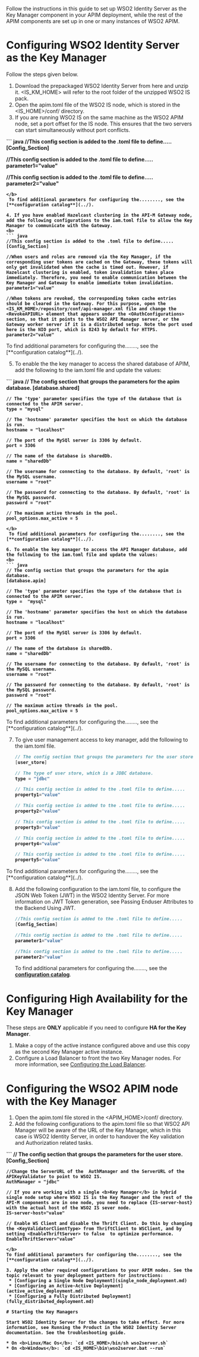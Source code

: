 Follow the instructions in this guide to set up WSO2 Identity Server as the Key Manager component in your APIM deployment, while the rest of the APIM components are set up in one or many instances of WSO2 APIM.

#
# Configuring WSO2 Identity Server as the Key Manager

Follow the steps given below.

1. Download the prepackaged WSO2 Identity Server from here and unzip it.  <IS_KM_HOME> will refer to the root folder of the unzipped WSO2 IS pack.
2. Open the apim.toml file of the WSO2 IS node, which is stored in the <IS_HOME>/conf/ directory.
3. If you are running WSO2 IS on the same machine as the WSO2 APIM node, set a port offset for the IS node. This ensures that the two servers can start simultaneously without port conflicts.
  <b>
   ``` java
   //This config section is added to the .toml file to define.....
   [Config_Section]

   //This config section is added to the .toml file to define.....
   parameter1="value"

   //This config section is added to the .toml file to define.....
   parameter2="value"
   ```
   </b>
    To find additional parameters for configuring the........, see the [**configuration catalog**](../).

4. If you have enabled Hazelcast clustering in the API-M Gateway node, add the following configurations to the iam.toml file to allow the Key Manager to communicate with the Gateway.
  <b>
   ``` java
   //This config section is added to the .toml file to define.....
   [Config_Section]

   //When users and roles are removed via the Key Manager, if the corresponding user tokens are cached on the Gateway, these tokens will only get invalidated when the cache is timed out. However, if Hazelcast clustering is enabled, token invalidation takes place immediately. Therefore, you need to enable communication between the Key Manager and Gateway to enable immediate token invalidation.
   parameter1="value"

   //When tokens are revoked, the corresponding token cache entries should be cleared in the Gateway. For this purpose, open the <IS_KM_HOME>/repository/conf/api-manager.xml file and change the <RevokeAPIURL> element that appears under the <OAuthConfigurations> section, so that it points to the WSO2 API Manager server, or the Gateway worker server if it is a distributed setup. Note the port used here is the NIO port, which is 8243 by default for HTTPS.
   parameter2="value"
   ```
 </b>
    To find additional parameters for configuring the........, see the [**configuration catalog**](../).

5. To enable the the key manager to access the shared database of APIM, add the following to the iam.toml file and update the values:
  <b>
   ``` java
    // The config section that groups the parameters for the apim database.
	[database.shared]

	// The 'type' parameter specifies the type of the database that is connected to the APIM server.
	type = "mysql"

	// The 'hostname' parameter specifies the host on which the database is run.
	hostname = "localhost"

	// The port of the MySQl server is 3306 by default.
	port = 3306

	// The name of the database is sharedDb.
	name = "sharedDb"

	// The username for connecting to the database. By default, 'root' is the MySQL username.
	username = "root"

	// The password for connecting to the database. By default, 'root' is the MySQL password.
	password = "root"

	// The maximum active threads in the pool.
	pool_options.max_active = 5
   ```
 </b>
    To find additional parameters for configuring the........, see the [**configuration catalog**](../).

6. To enable the key manager to access the API Manager database, add the following to the iam.toml file and update the values:
  <b>
   ``` java
   // The config section that groups the parameters for the apim database.
   [database.apim]

   // The 'type' parameter specifies the type of the database that is connected to the APIM server.
   type =  "mysql"

   // The 'hostname' parameter specifies the host on which the database is run.
   hostname = "localhost"

   // The port of the MySQl server is 3306 by default.
   port = 3306

   // The name of the database is sharedDb.
   name = "sharedDb"

   // The username for connecting to the database. By default, 'root' is the MySQL username.
   username = "root"
   
   // The password for connecting to the database. By default, 'root' is the MySQL password.
   password = "root"

   // The maximum active threads in the pool.
   pool_options.max_active = 5
   ```
 </b>
     To find additional parameters for configuring the........, see the [**configuration catalog**](../).

7. To give user management access to key manager, add the following to the iam.toml file.
    <b>
    ``` java
    // The config section that groups the parameters for the user store.
	[user_store]
	
	// The type of user store, which is a JDBC database.
	type = "jdbc"
	
	// This config section is added to the .toml file to define.....
    property1="value"

    // This config section is added to the .toml file to define.....
    property2="value"
	
	// This config section is added to the .toml file to define.....
	property3="value"
	
	// This config section is added to the .toml file to define.....
	property4="value"
	
	// This config section is added to the .toml file to define.....
	property5="value"
    ```
  </b>
    To find additional parameters for configuring the........, see the [**configuration catalog**](../).

8. Add the following configuration to the iam.toml file, to configure the JSON Web Token (JWT) in the WSO2 Identity Server. For more information on JWT Token generation, see Passing Enduser Attributes to the Backend Using JWT.  
   <b>
   ``` java
   //This config section is added to the .toml file to define.....
   [Config_Section]

   //This config section is added to the .toml file to define.....
   parameter1="value"

   //This config section is added to the .toml file to define.....
   parameter2="value"
   ```
   </b>
	
    To find additional parameters for configuring the........, see the [**configuration catalog**](../).

# Configuring High Availability for the Key Manager

These steps are **ONLY** applicable if you need to configure **HA for the Key Manager**.

1. Make a copy of the active instance configured above and use this copy as the second Key Manager active instance.
2. Configure a Load Balancer to front the two Key Manager nodes. For more information, see [Configuring the Load Balancer](configuring_load_balancing.md).

# Configuring the WSO2 APIM node with the Key Manager

1. Open the apim.toml file stored in the <APIM_HOME>/conf/ directory.
2. Add the following configurations to the apim.toml file so that WSO2 API Manager will be aware of the URL of the Key Manager, which in this case is WSO2 Identity Server, in order to handover the Key validation and Authorization related tasks. 
  <b>
   ```
	// The config section that groups the parameters for the user store.
	[Config_Section]

	//Change the ServerURL of the  AuthManager and the ServerURL of the APIKeyValidator to point to WSO2 IS.
	AuthManager = "jdbc"

	// If you are working with a single <b>Key Manager</b> in hybrid single node setup where WSO2 IS is the Key Manager and the rest of the API-M components are in one node, you need to replace {IS-server-host} with the actual host of the WSO2 IS sever node.
	IS-server-host="value"

	// Enable WS Client and disable the Thrift Client. Do this by changing the <KeyValidatorClientType> from ThriftClient to WSClient, and by setting <EnableThriftServer> to false  to optimize performance.
	EnableThriftServer="value"
   ```
 </b>
  To find additional parameters for configuring the........, see the [**configuration catalog**](../).

3. Apply the other required configurations to your APIM nodes. See the topic relevant to your deployment pattern for instructions:
    * [Configuring a Single Node Deployment](single_node_deployment.md)
    * [Configuring an Active-Active Deployment](active_active_deployment.md)
    * [Configuring a Fully Distributed Deployment](fully_distributed_deployment.md)

# Starting the Key Managers

Start WSO2 Identity Server for the changes to take effect. For more information, see Running the Product in the WSO2 Identity Server documentation. See the troubleshooting guide.

* On <b>Linux/Mac Os</b>: `cd <IS_HOME>/bin/sh wso2server.sh`
* On <b>Windows</b>: `cd <IS_HOME>\bin\wso2server.bat --run`